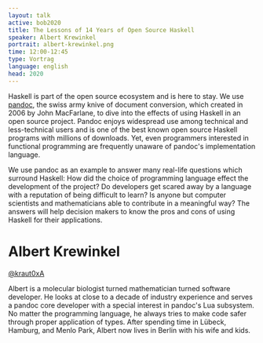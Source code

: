 ```yaml
---
layout: talk
active: bob2020
title: The Lessons of 14 Years of Open Source Haskell
speaker: Albert Krewinkel
portrait: albert-krewinkel.png
time: 12:00-12:45
type: Vortrag
language: english
head: 2020
---
```


Haskell is part of the open source ecosystem and is here to stay. We
use [pandoc](https://pandoc.org/), the swiss army knive of document
conversion, which created in 2006 by John MacFarlane, to dive into the
effects of using Haskell in an open source project.  Pandoc enjoys
widespread use among technical and less-technical users and is one of
the best known open source Haskell programs with millions of
downloads. Yet, even programmers interested in functional programming
are frequently unaware of pandoc's implementation language.

We use pandoc as an example to answer many real-life questions which
surround Haskell: How did the choice of programming language effect
the development of the project? Do developers get scared away by a
language with a reputation of being difficult to learn? Is anyone but
computer scientists and mathematicians able to contribute in a
meaningful way? The answers will help decision makers to know the pros
and cons of using Haskell for their applications.

# Albert Krewinkel

[@kraut0xA](http://twitter.com/kraut0xA)

Albert is a molecular biologist turned mathematician turned software
developer. He looks at close to a decade of industry experience and
serves a pandoc core developer with a special interest in pandoc's Lua
subsystem. No matter the programming language, he always tries to make
code safer through proper application of types. After spending time in
Lübeck, Hamburg, and Menlo Park, Albert now lives in Berlin with his
wife and kids.
